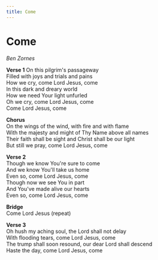 ```yaml
---
title: Come
---
```


# Come

_Ben Zornes_

**Verse 1** 
On this pilgrim's passageway  
Filled with joys and trials and pains  
How we cry, come Lord Jesus, come  
In this dark and dreary world  
How we need Your light unfurled  
Oh we cry, come Lord Jesus, come  
Come Lord Jesus, come  

**Chorus**  
On the wings of the wind, with fire and with flame  
With the majesty and might of Thy Name above all names  
Their faith shall be sight and Christ shall be our light  
But still we pray, come Lord Jesus, come  

**Verse 2**  
Though we know You're sure to come  
And we know You'll take us home  
Even so, come Lord Jesus, come  
Though now we see You in part  
And You've made alive our hearts  
Even so, come Lord Jesus, come  

**Bridge**  
Come Lord Jesus (repeat)

**Verse 3**  
Oh hush my aching soul, the Lord shall not delay  
With flooding tears, come Lord Jesus, come  
The trump shall soon resound, our dear Lord shall descend  
Haste the day, come Lord Jesus, come  
